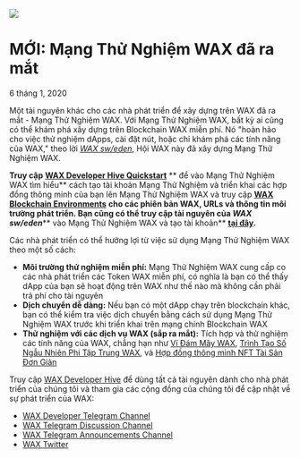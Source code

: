 
![](https://i.imgur.com/mpvKm4t.png)

**MỚI: Mạng Thử Nghiệm WAX đã ra mắt**
================================

6 tháng 1, 2020

Một tài nguyên khác cho các nhà phát triển để xây dựng trên WAX đã ra mắt - Mạng Thử Nghiệm WAX. Với Mạng Thử Nghiệm WAX, bất kỳ ai cũng có thể khám phá xây dựng trên Blockchain WAX miễn phí. Nó "hoàn hảo cho việc thử nghiệm dApps, cài đặt nút, hoặc chỉ khám phá các tính năng của WAX," theo lời [*WAX sw/eden*](https://waxsweden.org/), Hội WAX này đã xây dựng Mạng Thử Nghiệm WAX.

**Truy cập** [**WAX Developer Hive
Quickstart**](https://developer.wax.io/dapps/wax-testnet-quickstart/) ** để vào Mạng Thử Nghiệm WAX tìm hiểu** cách tạo tài khoản Mạng Thử Nghiệm và triển khai các hợp đồng thông minh của bạn lên Mạng Thử Nghiệm WAX và truy cập [**WAX Blockchain
Environments**](https://developer.wax.io/dapps/blockchain-environments/) **cho các phiên bản WAX, URLs và thông tin môi trường phát triển. Bạn cũng có thể truy cập tài nguyên của *WAX sw/eden***** vào Mạng Thử Nghiệm WAX và tạo tài khoản** [**tại đây**](https://waxsweden.org/testnet/)**.**

Các nhà phát triển có thể hưởng lợi từ việc sử dụng Mạng Thử Nghiệm WAX theo một số cách:

-   **Môi trường thử nghiệm miễn phí:** Mạng Thử Nghiệm WAX cung cấp co các nhà phát triển các Token WAX miễn phí, có nghĩa là bạn có thể thấy dApp của bạn sẽ hoạt động trên WAX như thế nào mà không cần phải trả phí cho tài nguyên
-   **Dịch chuyển dễ dàng:** Nếu bạn có một dApp chạy trên blockchain khác, bạn có thể kiểm tra việc dịch chuyển bằng cách sử dụng Mạng Thử Nghiệm WAX trước khi triển khai trên mạng chính Blockchain WAX
-   **Thử nghiệm với các dịch vụ WAX (sắp ra mắt):** Tích hợp và thử nghiệm các tính năng của WAX, chẳng hạn như [Ví Đám Mây WAX](https://wax.io/blog/introducing-the-wax-cloud-wallet-the-last-mile-in-blockchain-has-been-solved), [Trình Tạo Số Ngẫu Nhiên Phi Tập Trung WAX](https://developer.wax.io/drng/), và [Hợp đồng thông minh NFT Tài Sản Đơn Giản](https://developer.wax.io/dapps/create-non-fungible-tokens-nfts/)

Truy cập [WAX Developer Hive](https://developer.wax.io/) để dùng tất cả tài nguyên dành cho nhà phát triển của chúng tôi và tham gia các cộng đồng của chúng tôi để cập nhật về sự phát triển của WAX:

-   [WAX Developer Telegram Channel](https://t.me/waxdevelopers)
-   [WAX Telegram Discussion Channel](https://t.me/wax_io)
-   [WAX Telegram Announcements
    Channel](https://t.me/waxtokenannoucements)
-   [WAX Twitter](https://twitter.com/wax_io)
